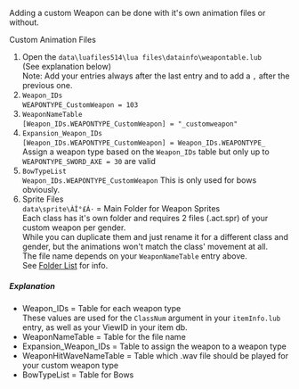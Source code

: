 Adding a custom Weapon can be done with it's own animation files or without.  

Custom Animation Files
  
   1. Open the `data\luafiles514\lua files\datainfo\weapontable.lub`  
     (See explanation below)  
      Note: Add your entries always after the last entry and to add a `,` after the previous one.
   2. `Weapon_IDs`  
      `WEAPONTYPE_CustomWeapon = 103`
   3. `WeaponNameTable`  
      `[Weapon_IDs.WEAPONTYPE_CustomWeapon] = "_customweapon"`
   4. `Expansion_Weapon_IDs`  
      `[Weapon_IDs.WEAPONTYPE_CustomWeapon] = Weapon_IDs.WEAPONTYPE_`  
       Assign a weapon type based on the `Weapon_IDs` table but only up to `WEAPONTYPE_SWORD_AXE = 30` are valid
   5. `BowTypeList`  
	  `Weapon_IDs.WEAPONTYPE_CustomWeapon`
       This is only used for bows obviously.  
   6. Sprite Files  
       `data\sprite\ÀÎ°£Á·` = Main Folder for Weapon Sprites  
        Each class has it's own folder and requires 2 files (.act.spr) of your custom weapon per gender.  
        While you can duplicate them and just rename it for a different class and gender, but the animations won't match the class' movement at all.  
        The file name depends on your `WeaponNameTable` entry above.  
        See [Folder List](https://github.com/llchrisll/ROResourceCollection/blob/master/spritelist.md) for info.

##### Explanation
- Weapon_IDs = Table for each weapon type  
  These values are used for the `ClassNum` argument in your `itemInfo.lub` entry, as well as your ViewID in your item db.
- WeaponNameTable = Table for the file name
- Expansion_Weapon_IDs = Table to assign the weapon to a weapon type
- WeaponHitWaveNameTable = Table which .wav file should be played for your custom weapon type
- BowTypeList = Table for Bows